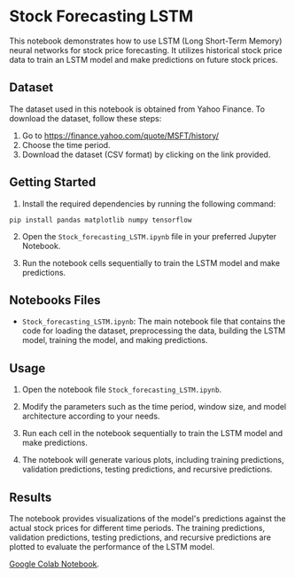 # Stock Forecasting LSTM

This notebook demonstrates how to use LSTM (Long Short-Term Memory) neural networks for stock price forecasting. It utilizes historical stock price data to train an LSTM model and make predictions on future stock prices.

## Dataset

The dataset used in this notebook is obtained from Yahoo Finance. To download the dataset, follow these steps:
1. Go to https://finance.yahoo.com/quote/MSFT/history/
2. Choose the time period.
3. Download the dataset (CSV format) by clicking on the link provided.

## Getting Started

1. Install the required dependencies by running the following command:
```
pip install pandas matplotlib numpy tensorflow
```
2. Open the `Stock_forecasting_LSTM.ipynb` file in your preferred Jupyter Notebook.

3. Run the notebook cells sequentially to train the LSTM model and make predictions.

## Notebooks Files

- `Stock_forecasting_LSTM.ipynb`: The main notebook file that contains the code for loading the dataset, preprocessing the data, building the LSTM model, training the model, and making predictions.

## Usage

1. Open the notebook file `Stock_forecasting_LSTM.ipynb`.

2. Modify the parameters such as the time period, window size, and model architecture according to your needs.

3. Run each cell in the notebook sequentially to train the LSTM model and make predictions.

4. The notebook will generate various plots, including training predictions, validation predictions, testing predictions, and recursive predictions.

## Results

The notebook provides visualizations of the model's predictions against the actual stock prices for different time periods. The training predictions, validation predictions, testing predictions, and recursive predictions are plotted to evaluate the performance of the LSTM model.

[Google Colab Notebook](https://colab.research.google.com/drive/1sTlRq5xTpv96r7NZx9WaaNjqUvG0B7U1).



